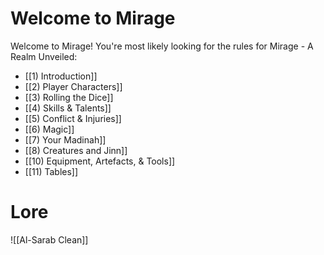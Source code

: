 # Welcome to Mirage

Welcome to Mirage! You're most likely looking for the rules for Mirage - A Realm Unveiled:

- [[1) Introduction]]
- [[2) Player Characters]]
- [[3) Rolling the Dice]]
- [[4) Skills & Talents]]
- [[5) Conflict & Injuries]]
- [[6) Magic]]
- [[7) Your Madinah]]
- [[8) Creatures and Jinn]]
- [[10) Equipment, Artefacts, & Tools]]
- [[11) Tables]]

# Lore

![[Al-Sarab Clean]]